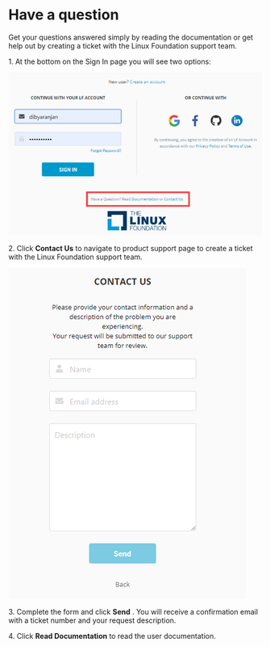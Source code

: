 # Have a question

Get your questions answered simply by reading the documentation or get help out by creating a ticket with the Linux Foundation support team. 

1\. At the bottom on the Sign In page you will see two options:

![Sign In Page](<../.gitbook/assets/Sign in page.png>)

2\. Click **Contact Us** to navigate to product support page to create a ticket with the Linux Foundation support team.

![Contac Us](<../.gitbook/assets/Contact Us.png>)

3\. Complete the form and click **Send** . You will receive a confirmation email with a ticket number and your request description.

4\. Click **Read Documentation** to read the user documentation.

